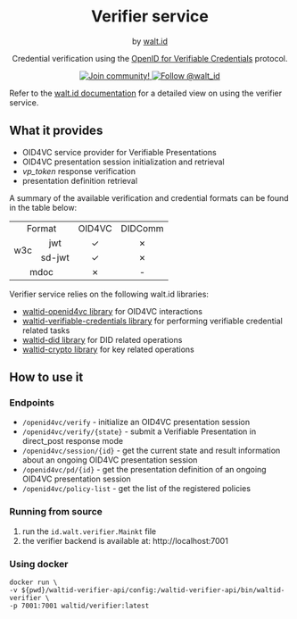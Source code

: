 <div align="center">
 <h1>Verifier service</h1>
 <span>by </span><a href="https://walt.id">walt.id</a>
  <p>Credential verification using the
<a href="https://openid.net/sg/openid4vc/">OpenID for Verifiable Credentials</a>
protocol.<p>

<a href="https://walt.id/community">
<img src="https://img.shields.io/badge/Join-The Community-blue.svg?style=flat" alt="Join community!" />
</a>
<a href="https://twitter.com/intent/follow?screen_name=walt_id">
<img src="https://img.shields.io/twitter/follow/walt_id.svg?label=Follow%20@walt_id" alt="Follow @walt_id" />
</a>
</div>

Refer to the
[walt.id documentation](https://docs.oss.walt.id/verifier/api/verify-oidc4vc)
for a detailed view on using the verifier service.

## What it provides

- OID4VC service provider for Verifiable Presentations
- OID4VC presentation session initialization and retrieval
- *vp_token* response verification
- presentation definition retrieval

A summary of the available verification and credential formats
can be found in the table below:

<table>
    <tbody>
        <!-- header -->
        <tr>
            <td align="center" colspan="2">Format</td>
            <td align="center">OID4VC</td>
            <td align="center">DIDComm</td>
        </tr>
        <!-- content -->
        <!-- w3c -->
        <!-- jwt -->
        <tr>
            <td align="center" rowspan="2">w3c</td>
            <td align="center">jwt</td>
            <td align="center">&check;</td>
            <td align="center">&cross;</td>
        </tr>
        <!-- sdjwt -->
        <tr>
            <td align="center">sd-jwt</td>
            <td align="center">&check;</td>
            <td align="center">&cross;</td>
        </tr>
        <!-- mdoc -->
        <tr>
            <td align="center" colspan="2">mdoc</td>
            <td align="center">&cross;</td>
            <td align="center">&dash;</td>
        </tr>
  </tbody>
</table>

Verifier service relies on the following walt.id libraries:

- [waltid-openid4vc library](https://github.com/walt-id/waltid-identity/tree/main/waltid-openid4vc)
  for OID4VC interactions
- [waltid-verifiable-credentials library](https://github.com/walt-id/waltid-identity/tree/main/waltid-verifiable-credentials)
  for performing verifiable credential related tasks
- [waltid-did library](https://github.com/walt-id/waltid-identity/tree/main/waltid-did)
  for DID related operations
- [waltid-crypto library](https://github.com/walt-id/waltid-identity/tree/main/waltid-crypto)
  for key related operations

## How to use it

### Endpoints

- `/openid4vc/verify` - initialize an OID4VC presentation session
- `/openid4vc/verify/{state}` - submit a Verifiable Presentation in direct_post response mode
- `/openid4vc/session/{id}` - get the current state and result information about
  an ongoing OID4VC presentation session
- `/openid4vc/pd/{id}` - get the presentation definition of an ongoing OID4VC presentation session
- `/openid4vc/policy-list` - get the list of the registered policies

### Running from source

1. run the `id.walt.verifier.Mainkt` file
2. the verifier backend is available at: http://localhost:7001

### Using docker

```shell
docker run \
-v ${pwd}/waltid-verifier-api/config:/waltid-verifier-api/bin/waltid-verifier \
-p 7001:7001 waltid/verifier:latest
```

